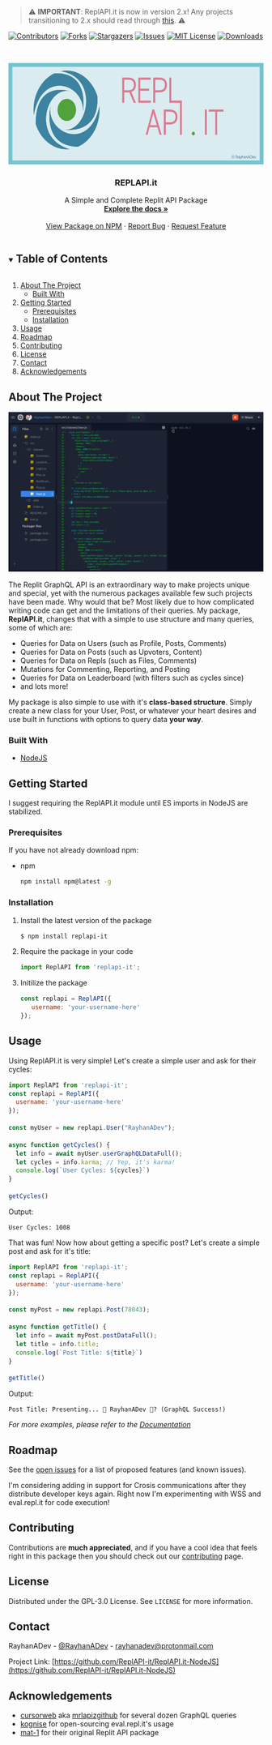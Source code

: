 > ⚠️ **IMPORTANT**: ReplAPI.it is now in version 2.x! Any projects transitioning to 2.x should read through [this](https://github.com/ReplAPI-it/ReplAPI.it/releases/tag/v2.0.6). ⚠️

[![Contributors][contributors-shield]][contributors-url]
[![Forks][forks-shield]][forks-url]
[![Stargazers][stars-shield]][stars-url]
[![Issues][issues-shield]][issues-url]
[![MIT License][license-shield]][license-url]
[![Downloads][downloads-shield]][downloads-url]

<!-- PROJECT LOGO -->
<br />
<p align="center">
  <a href="https://github.com/ReplAPI-it/REPLAPI.it">
    <img src="images/logo.jpg" alt="Logo" width="600" height="200">
  </a>

  <h3 align="center">REPLAPI.it</h3>

  <p align="center">
    A Simple and Complete Replit API Package
    <br />
    <a href="https://replapi-it.js.org"><strong>Explore the docs »</strong></a>
    <br />
    <br />
    <a href="https://www.npmjs.com/package/replapi-it">View Package on NPM</a>
    ·
    <a href="https://github.com/ReplAPI-it/ReplAPI.it-NodeJS/issues">Report Bug</a>
    ·
    <a href="https://github.com/ReplAPI-it/ReplAPI.it-NodeJS/issues">Request Feature</a>
  </p>
</p>



<!-- TABLE OF CONTENTS -->
<details open="open">
  <summary><h2 style="display: inline-block">Table of Contents</h2></summary>
  <ol>
    <li>
      <a href="#about-the-project">About The Project</a>
      <ul>
        <li><a href="#built-with">Built With</a></li>
      </ul>
    </li>
    <li>
      <a href="#getting-started">Getting Started</a>
      <ul>
        <li><a href="#prerequisites">Prerequisites</a></li>
        <li><a href="#installation">Installation</a></li>
      </ul>
    </li>
    <li><a href="#usage">Usage</a></li>
    <li><a href="#roadmap">Roadmap</a></li>
    <li><a href="#contributing">Contributing</a></li>
    <li><a href="#license">License</a></li>
    <li><a href="#contact">Contact</a></li>
    <li><a href="#acknowledgements">Acknowledgements</a></li>
  </ol>
</details>



<!-- ABOUT THE PROJECT -->
## About The Project

[![Code Screenshot](images/screenshot.jpg)](https://replit.com/@ReplAPIit/Package)

The Replit GraphQL API is an extraordinary way to make projects unique and special, yet with the numerous packages available few such projects have been made. Why would that be? Most likely due to how complicated writing code can get and the limitations of their queries. My package, **ReplAPI.it**, changes that with a simple to use structure and many queries, some of which are:

* Queries for Data on Users (such as Profile, Posts, Comments)
* Queries for Data on Posts (such as Upvoters, Content)
* Queries for Data on Repls (such as Files, Comments)
* Mutations for Commenting, Reporting, and Posting
* Queries for Data on Leaderboard (with filters such as cycles since)
* and lots more!

My package is also simple to use with it's **class-based structure**. Simply create a new class for your User, Post, or whatever your heart desires and use built in functions with options to query data **your way**.

### Built With

* [NodeJS](https://github.com/nodejs/node)

## Getting Started

I suggest requiring the ReplAPI.it module until ES imports in NodeJS are stabilized.

### Prerequisites

If you have not already download npm:
* npm
  ```sh
  npm install npm@latest -g
  ```

### Installation

1. Install the latest version of the package
   ```sh
   $ npm install replapi-it
   ```
2. Require the package in your code
   ```js
   import ReplAPI from 'replapi-it';
   ``` 
3. Initilize the package
   ```js
   const replapi = ReplAPI({
      username: 'your-username-here'
   });
   ```

## Usage

Using ReplAPI.it is very simple! Let's create a simple user and ask for their cycles:
 ```js
 import ReplAPI from 'replapi-it';
 const replapi = ReplAPI({
   username: 'your-username-here'
 });
 
 const myUser = new replapi.User("RayhanADev");

 async function getCycles() {
   let info = await myUser.userGraphQLDataFull();
   let cycles = info.karma; // Yep, it's karma!
   console.log(`User Cycles: ${cycles}`)
 }
 
 getCycles()
 ```

Output:
 ```
 User Cycles: 1008
 ```


That was fun! Now how about getting a specific post? Let's create a simple post and ask for it's title:
 ```js
 import ReplAPI from 'replapi-it';
 const replapi = ReplAPI({
   username: 'your-username-here'
 });

 const myPost = new replapi.Post(78043);

 async function getTitle() {
   let info = await myPost.postDataFull();
   let title = info.title;
   console.log(`Post Title: ${title}`)
 }
 
 getTitle()
 ```
Output:
 ```
 Post Title: Presenting... 🤔 RayhanADev 🤔? (GraphQL Success!)
 ```

_For more examples, please refer to the [Documentation](https://replapi-it.js.org)_

## Roadmap

See the [open issues](https://github.com/RayhanADev/ReplAPI.it-NodeJS/issues) for a list of proposed features (and known issues).

I'm considering adding in support for Crosis communications after they distribute developer keys again. Right now I'm experimenting with WSS and eval.repl.it for code execution!

## Contributing

Contributions are **much appreciated**, and if you have a cool idea that feels right in this package then you should check out our [contributing](.github/CONTRIBUTING.md) page.

## License

Distributed under the GPL-3.0 License. See `LICENSE` for more information.

## Contact

RayhanADev - [@RayhanADev](https://replit.com/@RayhanADev) - rayhanadev@protonmail.com

Project Link: [https://github.com/ReplAPI-it/ReplAPI.it-NodeJS](https://github.com/ReplAPI-it/ReplAPI.it-NodeJS)

## Acknowledgements

* [cursorweb](https://github.com/cursorweb) aka [mrlapizgithub](https://github.com/mrlapizgithub) for several dozen GraphQL queries
* [kognise](https://github.com/kognise) for open-sourcing eval.repl.it's usage
* [mat-1](https://github.com/mat-1) for their original Replit API package





<!-- MARKDOWN LINKS & IMAGES -->
<!-- https://www.markdownguide.org/basic-syntax/#reference-style-links -->
[contributors-shield]: https://img.shields.io/github/contributors/ReplAPI-it/ReplAPI.it-NodeJS.svg?style=for-the-badge
[contributors-url]: https://github.com/ReplAPI-it/ReplAPI.it-NodeJS/graphs/contributors
[forks-shield]: https://img.shields.io/github/forks/ReplAPI-it/ReplAPI.it-NodeJS.svg?style=for-the-badge
[forks-url]: https://github.com/ReplAPI-it/REPLAPI.it-NodeJS/network/members
[stars-shield]: https://img.shields.io/github/stars/ReplAPI-it/ReplAPI.it-NodeJS.svg?style=for-the-badge
[stars-url]: https://github.com/ReplAPI-it/ReplAPI.it-NodeJS/stargazers
[issues-shield]: https://img.shields.io/github/issues/ReplAPI-it/ReplAPI.it-NodeJS.svg?style=for-the-badge
[issues-url]: https://github.com/ReplAPI-it/ReplAPI.it-NodeJS/issues
[license-shield]: https://img.shields.io/github/license/ReplAPI-it/ReplAPI.it-NodeJS.svg?style=for-the-badge
[license-url]: https://github.com/ReplAPI-it/ReplAPI.it-NodeJS/blob/master/LICENSE.txt
[downloads-shield]: https://img.shields.io/npm/dw/replapi-it?style=for-the-badge
[downloads-url]: https://www.npmjs.com/package/replapi-it
